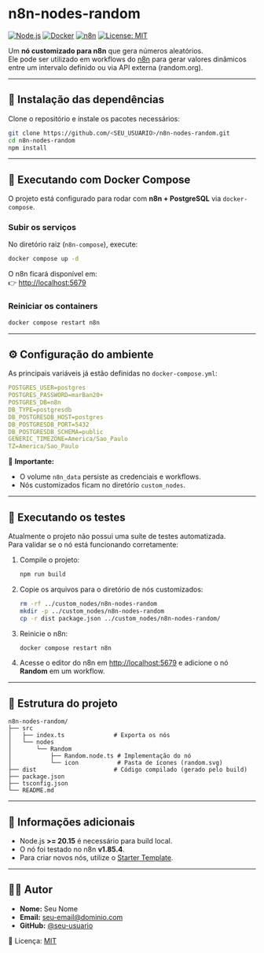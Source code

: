 # n8n-nodes-random

[![Node.js](https://img.shields.io/badge/node-%3E%3D20.15-brightgreen)](https://nodejs.org)
[![Docker](https://img.shields.io/badge/docker-compose-blue)](https://docs.docker.com/compose/)
[![n8n](https://img.shields.io/badge/n8n-v1.85.4-orange)](https://n8n.io)
[![License: MIT](https://img.shields.io/badge/License-MIT-yellow.svg)](LICENSE)

Um **nó customizado para n8n** que gera números aleatórios.  
Ele pode ser utilizado em workflows do [n8n](https://n8n.io) para gerar valores dinâmicos entre um intervalo definido ou via API externa (random.org).

---

## 🚀 Instalação das dependências

Clone o repositório e instale os pacotes necessários:

```bash
git clone https://github.com/<SEU_USUARIO>/n8n-nodes-random.git
cd n8n-nodes-random
npm install
```

---

## 🐳 Executando com Docker Compose

O projeto está configurado para rodar com **n8n + PostgreSQL** via `docker-compose`.

### Subir os serviços

No diretório raiz (`n8n-compose`), execute:

```bash
docker compose up -d
```

O n8n ficará disponível em:  
👉 [http://localhost:5679](http://localhost:5679)

### Reiniciar os containers

```bash
docker compose restart n8n
```

---

## ⚙️ Configuração do ambiente

As principais variáveis já estão definidas no `docker-compose.yml`:

```yaml
POSTGRES_USER=postgres
POSTGRES_PASSWORD=marBan20+
POSTGRES_DB=n8n
DB_TYPE=postgresdb
DB_POSTGRESDB_HOST=postgres
DB_POSTGRESDB_PORT=5432
DB_POSTGRESDB_SCHEMA=public
GENERIC_TIMEZONE=America/Sao_Paulo
TZ=America/Sao_Paulo
```

🔑 **Importante:**
- O volume `n8n_data` persiste as credenciais e workflows.  
- Nós customizados ficam no diretório `custom_nodes`.  

---

## 🧪 Executando os testes

Atualmente o projeto não possui uma suíte de testes automatizada.  
Para validar se o nó está funcionando corretamente:

1. Compile o projeto:
   ```bash
   npm run build
   ```

2. Copie os arquivos para o diretório de nós customizados:
   ```bash
   rm -rf ../custom_nodes/n8n-nodes-random
   mkdir -p ../custom_nodes/n8n-nodes-random
   cp -r dist package.json ../custom_nodes/n8n-nodes-random/
   ```

3. Reinicie o n8n:
   ```bash
   docker compose restart n8n
   ```

4. Acesse o editor do n8n em [http://localhost:5679](http://localhost:5679) e adicione o nó **Random** em um workflow.

---

## 📂 Estrutura do projeto

```
n8n-nodes-random/
├── src
│   ├── index.ts              # Exporta os nós
│   └── nodes
│       └── Random
│           ├── Random.node.ts # Implementação do nó
│           └── icon           # Pasta de ícones (random.svg)
├── dist                      # Código compilado (gerado pelo build)
├── package.json
├── tsconfig.json
└── README.md
```

---

## 📌 Informações adicionais

- Node.js **>= 20.15** é necessário para build local.  
- O nó foi testado no n8n **v1.85.4**.  
- Para criar novos nós, utilize o [Starter Template](https://docs.n8n.io/integrations/creating-nodes/build/starter-template/).

---

## 👨‍💻 Autor

- **Nome:** Seu Nome  
- **Email:** seu-email@dominio.com  
- **GitHub:** [@seu-usuario](https://github.com/seu-usuario)  

📜 Licença: [MIT](LICENSE)
